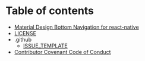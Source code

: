 # Table of contents

* [Material Design Bottom Navigation for react-native](../README.md)
* [LICENSE](../license.md)
* .github
  * [ISSUE\_TEMPLATE](../.github/issue_template.md)
* [Contributor Covenant Code of Conduct](../code_of_conduct.md)

